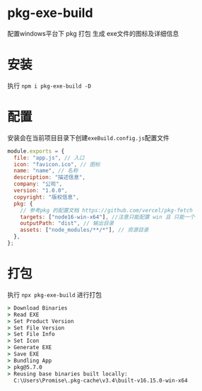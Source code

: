# pkg-exe-build

配置windows平台下 pkg 打包 生成 exe文件的图标及详细信息

# 安装

执行 `npm i pkg-exe-build -D`

# 配置

安装会在当前项目目录下创建`exeBuild.config.js`配置文件

```js
module.exports = {
  file: "app.js", // 入口
  icon: "favicon.ico", // 图标
  name: "name", // 名称
  description: "描述信息",
  company: "公司",
  version: "1.0.0",
  copyright: "版权信息",
  pkg: {
    // 参考pkg 的配置文档 https://github.com/vercel/pkg-fetch
    targets: ["node16-win-x64"], //注意只能配置 win 且 只能一个
    outputPath: "dist", // 输出目录
    assets: ["node_modules/**/*"], // 资源目录
  },
};
```

# 打包

执行 `npx pkg-exe-build` 进行打包

```cmd
> Download Binaries
> Read EXE
> Set Product Version
> Set File Version
> Set File Info
> Set Icon
> Generate EXE
> Save EXE
> Bundling App
> pkg@5.7.0
> Reusing base binaries built locally:
  C:\Users\Promise\.pkg-cache\v3.4\built-v16.15.0-win-x64
```

